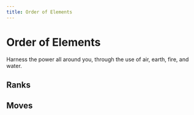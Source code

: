 ```yaml
---
title: Order of Elements
---
```


# Order of Elements

Harness the power all around you, through the use of air, earth, fire, and water.

## Ranks

## Moves
